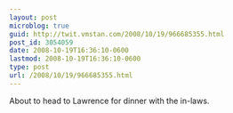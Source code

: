 ```yaml
---
layout: post
microblog: true
guid: http://twit.vmstan.com/2008/10/19/966685355.html
post_id: 3054059
date: 2008-10-19T16:36:10-0600
lastmod: 2008-10-19T16:36:10-0600
type: post
url: /2008/10/19/966685355.html
---
```

About to head to Lawrence for dinner with the in-laws.
